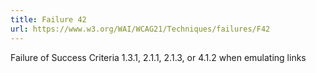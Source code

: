 ```yaml
---
title: Failure 42
url: https://www.w3.org/WAI/WCAG21/Techniques/failures/F42
---
```

Failure of Success Criteria 1.3.1, 2.1.1, 2.1.3, or 4.1.2 when emulating links
